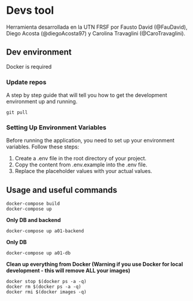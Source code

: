 # Devs tool

Herramienta desarrollada en la UTN FRSF por Fausto David (@FauDavid), Diego Acosta (@diegoAcosta97) y Carolina Travaglini (@CaroTravaglini).

## Dev environment

Docker is required

### Update repos

A step by step guide that will tell you how to get the development environment up and running.

```
git pull
```

### Setting Up Environment Variables

Before running the application, you need to set up your environment variables. Follow these steps:

1. Create a .env file in the root directory of your project.
2. Copy the content from .env.example into the .env file.
3. Replace the placeholder values with your actual values.

## Usage and useful commands

```
docker-compose build
docker-compose up
```

**Only DB and backend**

```
docker-compose up a01-backend
```

**Only DB**

```
docker-compose up a01-db
```

**Clean up everything from Docker (Warning if you use Docker for local development - this will remove ALL your images)**

```
docker stop $(docker ps -a -q)
docker rm $(docker ps -a -q)
docker rmi $(docker images -q)
```

